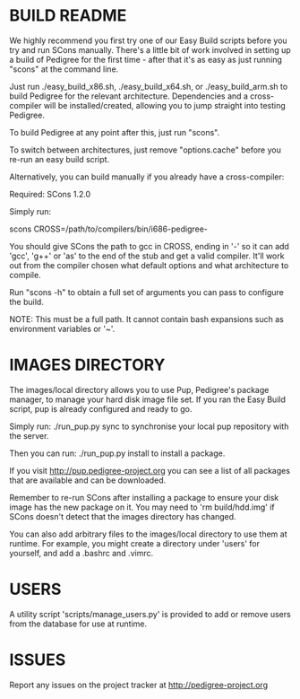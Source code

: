 BUILD README
=======================

We highly recommend you first try one of our Easy Build scripts before you try
and run SCons manually. There's a little bit of work involved in setting up a
build of Pedigree for the first time - after that it's as easy as just running
"scons" at the command line.

Just run ./easy_build_x86.sh, ./easy_build_x64.sh, or ./easy_build_arm.sh to
build Pedigree for the relevant architecture. Dependencies and a cross-compiler
will be installed/created, allowing you to jump straight into testing Pedigree.

To build Pedigree at any point after this, just run "scons".

To switch between architectures, just remove "options.cache" before you re-run
an easy build script.

Alternatively, you can build manually if you already have a cross-compiler:

Required: SCons 1.2.0

Simply run:

scons CROSS=/path/to/compilers/bin/i686-pedigree-

You should give SCons the path to gcc in CROSS, ending in '-' so it can add
'gcc', 'g++' or 'as' to the end of the stub and get a valid compiler. It'll
work out from the compiler chosen what default options and what architecture
to compile.

Run "scons -h" to obtain a full set of arguments you can pass to configure
the build.

NOTE: This must be a full path. It cannot contain bash expansions such as
environment variables or '~'.

IMAGES DIRECTORY
=======================

The images/local directory allows you to use Pup, Pedigree's package manager,
to manage your hard disk image file set. If you ran the Easy Build script, pup
is already configured and ready to go.

Simply run:
    ./run_pup.py sync
to synchronise your local pup repository with the server.

Then you can run:
    ./run_pup.py install <package>
to install a package.

If you visit http://pup.pedigree-project.org you can see a list of all
packages that are available and can be downloaded.

Remember to re-run SCons after installing a package to ensure your disk image
has the new package on it. You may need to 'rm build/hdd.img' if SCons doesn't
detect that the images directory has changed.

You can also add arbitrary files to the images/local directory to use them at
runtime. For example, you might create a directory under 'users' for yourself,
and add a .bashrc and .vimrc.

USERS
=======================

A utility script 'scripts/manage_users.py' is provided to add or remove users
from the database for use at runtime.

ISSUES
=======================

Report any issues on the project tracker at http://pedigree-project.org
